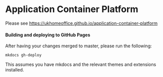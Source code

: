 # Application Container Platform

Please see https://ukhomeoffice.github.io/application-container-platform

#### Building and deploying to GitHub Pages

After having your changes merged to master, please run the following:

`mkdocs gh-deploy`

This assumes you have mkdocs and the relevant themes and extensions installed.
